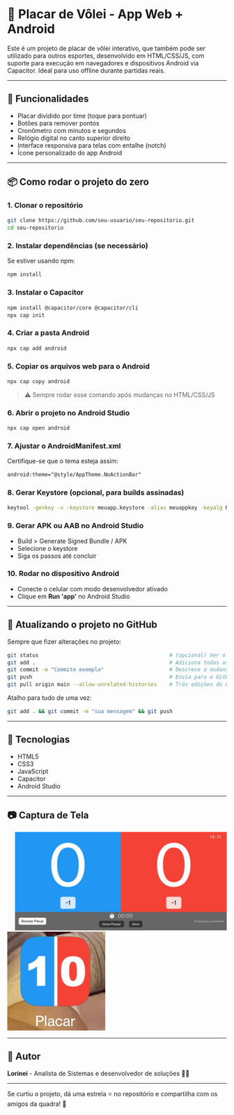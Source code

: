 # 🏐 Placar de Vôlei - App Web + Android

Este é um projeto de placar de vôlei interativo, que também pode ser utilizado para outros esportes, desenvolvido em HTML/CSS/JS, com suporte para execução em navegadores e dispositivos Android via Capacitor. Ideal para uso offline durante partidas reais.

---

## 🚀 Funcionalidades

- Placar dividido por time (toque para pontuar)
- Botões para remover pontos
- Cronômetro com minutos e segundos
- Relógio digital no canto superior direito
- Interface responsiva para telas com entalhe (notch)
- Ícone personalizado do app Android

---

## 📦 Como rodar o projeto do zero

### 1. Clonar o repositório

```bash
git clone https://github.com/seu-usuario/seu-repositorio.git
cd seu-repositorio
```

### 2. Instalar dependências (se necessário)

Se estiver usando npm:

```bash
npm install
```

### 3. Instalar o Capacitor

```bash
npm install @capacitor/core @capacitor/cli
npx cap init
```

### 4. Criar a pasta Android

```bash
npx cap add android
```

### 5. Copiar os arquivos web para o Android

```bash
npx cap copy android
```

> ⚠️ Sempre rodar esse comando após mudanças no HTML/CSS/JS

### 6. Abrir o projeto no Android Studio

```bash
npx cap open android
```

### 7. Ajustar o AndroidManifest.xml

Certifique-se que o tema esteja assim:

```xml
android:theme="@style/AppTheme.NoActionBar"
```

### 8. Gerar Keystore (opcional, para builds assinadas)

```bash
keytool -genkey -v -keystore meuapp.keystore -alias meuappkey -keyalg RSA -keysize 2048 -validity 10000
```

### 9. Gerar APK ou AAB no Android Studio

- Build > Generate Signed Bundle / APK
- Selecione o keystore
- Siga os passos até concluir

### 10. Rodar no dispositivo Android

- Conecte o celular com modo desenvolvedor ativado
- Clique em **Run 'app'** no Android Studio

---

## 🔄 Atualizando o projeto no GitHub

Sempre que fizer alterações no projeto:

```bash
git status                                          # (opcional) Ver o que mudou
git add .                                           # Adiciona todas as mudanças
git commit -m "Commite exemplo"                     # Descreve a mudança
git push                                            # Envia para o GitHub
git pull origin main --allow-unrelated-histories    # Trás edições do GitHub

```

Atalho para tudo de uma vez:

```bash
git add . && git commit -m "sua mensagem" && git push
```

---

## 🧰 Tecnologias

- HTML5
- CSS3
- JavaScript
- Capacitor
- Android Studio

---

## 📷 Captura de Tela

![App rodando](screenshot.png)
![Ícone App](screenshoticone.png)


---

## 📌 Autor

**Lorinei** - Analista de Sistemas e desenvolvedor de soluções 👨‍💻

---

Se curtiu o projeto, dá uma estrela ⭐ no repositório e compartilha com os amigos da quadra! 🏐

